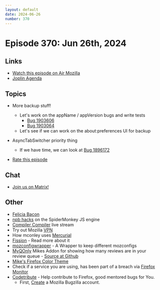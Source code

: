 ```yaml
---
layout: default
date: 2024-06-26
number: 370
---
```


# Episode 370: Jun 26th, 2024

## Links
* [Watch this episode on Air Mozilla](https://mzl.la/joy-of-coding-2024-06-26)
* [Joplin Agenda](https://mikeconley.ca/joc/agendas/Episode-0370.html)

## Topics
* More backup stuff!
  - Let's work on the appName / appVersion bugs and write tests
    - [Bug 1903606](https://bugzilla.mozilla.org/showbug.cgi?id=1903606)
    - [Bug 1903064](https://bugzilla.mozilla.org/showbug.cgi?id=1903064)
  - Let's see if we can work on the about:preferences UI for backup
* AsyncTabSwitcher priority thing
  - If we have time, we can look at [Bug 1896172](https://bugzilla.mozilla.org/show_bug.cgi?id=1896172)

* [Rate this episode](https://forms.gle/zjtErtoXyFbNUpKt9)

## Chat
* [Join us on Matrix!](https://matrix.to/#/!enWuAmKDOEEPYejXRk:mozilla.org?via=mozilla.org&via=raim.ist)

## Other
* [Felicia Bacon](https://www.youtube.com/channel/UCMtqVykGztIYmj7OpFf7oeQ/videos)
* [npb hacks](https://www.twitch.tv/BackToTheCode) on the SpiderMonkey JS engine
* [Compiler Compiler](https://www.twitch.tv/codehag) live stream
* Try out Mozilla [VPN](https://vpn.mozilla.org/)
* How mconley uses [Mercurial](https://mikeconley.github.io/documents/How_mconley_uses_Mercurial_for_Mozilla_code)
* [Fission](https://firefox-source-docs.mozilla.org/dom/dom/Fission.html) - Read more about it
* [mozconfigwrapper](https://github.com/ahal/mozconfigwrapper) - A Wrapper to keep different mozconfigs
* [MyQOnly](https://addons.mozilla.org/en-US/firefox/addon/myqonly/) Mikes Addon for showing how many reviews are in your review queue - [Source at Github](https://github.com/mikeconley/myqonly)
* [Mike's Firefox Color Theme](https://addons.mozilla.org/en-US/firefox/addon/electricbluegaloo/)
* Check if a service you are using, has been part of a breach via [Firefox Monitor](https://monitor.firefox.com/breaches)
* [Codetribute](https://codetribute.mozilla.org/) - Help contribute to Firefox, good mentored bugs for You.
  - First, [Create](https://bugzilla.mozilla.org/createaccount.cgi) a Mozilla Bugzilla account.


